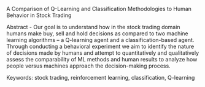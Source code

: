 A Comparison of Q-Learning and Classification Methodologies to Human Behavior in Stock Trading

Abstract - Our goal is to understand how in the stock trading domain humans make buy, sell and hold decisions as compared to two machine learning algorithms – a Q-learning agent and a classification-based agent. Through conducting a behavioral experiment we aim to identify the nature of decisions made by humans and attempt to quantitatively and qualitatively assess the comparability of ML methods and human results to analyze how people versus machines approach the decision-making process.

Keywords: stock trading, reinforcement learning, classification, Q-learning 
